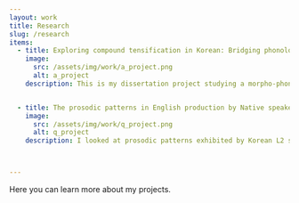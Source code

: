 ```yaml
---
layout: work
title: Research
slug: /research
items:
  - title: Exploring compound tensification in Korean: Bridging phonology, phonetics, and morphology
    image:
      src: /assets/img/work/a_project.png
      alt: a_project
    description: This is my dissertation project studying a morpho-phonological process in Korean called  'sai-sios', or compound tensification. This process causes a plain obstruent in the initial position of the second noun in a noun + noun compound to become tense. I'm asking questions like, how is compound tensification manifested in actual speech? And, as described in the traditional literature, can we say there is a categorical distinction between tense stops derived from compound tensification and underlying plain tense stops? What I’m also interested in looking at are variations across speakers and lexical items, so that I can better understand what parts of the phonetic patterns arise from speaker-individual tendencies and lexicalization and how they are tied to the phonological grammar.


  - title: The prosodic patterns in English production by Native speakers and Korean speakers of English
    image:
      src: /assets/img/work/q_project.png
      alt: q_project
    description: I looked at prosodic patterns exhibited by Korean L2 speakers of English compared to those of native speakers. Since English and Korean are prosodically distinct languages, I expected unique patterns to arise for Korean L2 speakers, mainly due to L1 interference. Specifically, I hypothesized that the difference would stem from phrase edges being more prominent in Korean. This hypothesis is supported by the result that shows that L2 speakers are more consistently affected by boundary effects. It further shows that specific prosodic characteristics of L1 shape the realization of L2 speech, which helps us understand why L2 speech sounds distinct from L1 systematically.



---
```

Here you can learn more about my projects.
<br />
<br />
